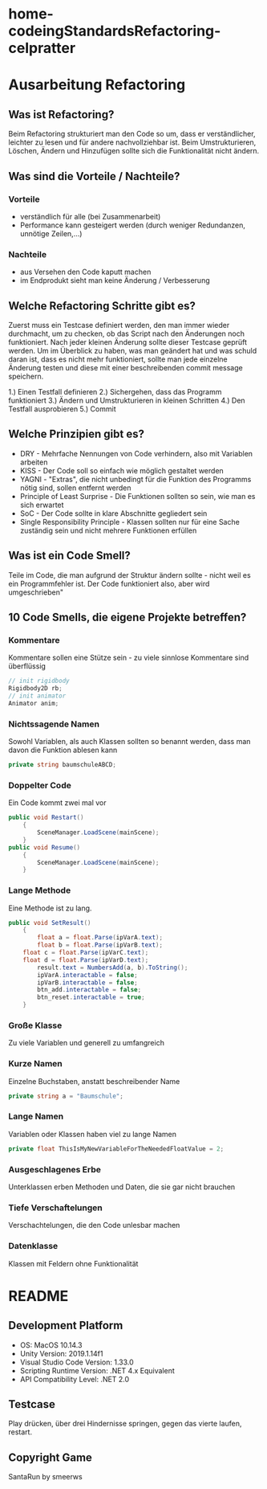 # home-codeingStandardsRefactoring-celpratter
# Ausarbeitung Refactoring

## Was ist Refactoring?

Beim Refactoring strukturiert man den Code so um, dass er verständlicher,
leichter zu lesen und für andere nachvollziehbar ist. Beim Umstrukturieren, Löschen,
Ändern und Hinzufügen sollte sich die Funktionalität nicht ändern.

## Was sind die Vorteile / Nachteile?

### Vorteile

- verständlich für alle (bei Zusammenarbeit)
- Performance kann gesteigert werden (durch weniger Redundanzen, unnötige Zeilen,...)

### Nachteile

- aus Versehen den Code kaputt machen
- im Endprodukt sieht man keine Änderung / Verbesserung

## Welche Refactoring Schritte gibt es?

Zuerst muss ein Testcase definiert werden, den man immer wieder durchmacht,
um zu checken, ob das Script nach den Änderungen noch funktioniert.
Nach jeder kleinen Änderung sollte dieser Testcase geprüft werden. 
Um im Überblick zu haben, was man geändert hat und was schuld daran ist, dass
es nicht mehr funktioniert, sollte man jede einzelne Änderung testen und diese
mit einer beschreibenden commit message speichern.

1.) Einen Testfall definieren
2.) Sichergehen, dass das Programm funktioniert
3.) Ändern und Umstrukturieren in kleinen Schritten
4.) Den Testfall ausprobieren
5.) Commit

## Welche Prinzipien gibt es?

- DRY - Mehrfache Nennungen von Code verhindern, also mit Variablen arbeiten
- KISS - Der Code soll so einfach wie möglich gestaltet werden
- YAGNI - "Extras", die nicht unbedingt für die Funktion des Programms nötig sind, sollen entfernt werden
- Principle of Least Surprise - Die Funktionen sollten so sein, wie man es sich erwartet
- SoC - Der Code sollte in klare Abschnitte gegliedert sein
- Single Responsibility Principle - Klassen sollten nur für eine Sache zuständig sein und nicht mehrere Funktionen erfüllen

## Was ist ein Code Smell?

Teile im Code, die man aufgrund der Struktur ändern sollte - nicht weil es ein Programmfehler ist. Der Code funktioniert also, aber wird umgeschrieben"

## 10 Code Smells, die eigene Projekte betreffen?

### Kommentare
Kommentare sollen eine Stütze sein - zu viele sinnlose Kommentare sind überflüssig

```c#
// init rigidbody
Rigidbody2D rb;
// init animator
Animator anim;

```

### Nichtssagende Namen
Sowohl Variablen, als auch Klassen sollten so benannt werden, dass man davon die Funktion ablesen kann

```c#
private string baumschuleABCD;
```

### Doppelter Code
Ein Code kommt zwei mal vor

```c#
public void Restart()
    {
        SceneManager.LoadScene(mainScene);
    }
public void Resume()
    {
        SceneManager.LoadScene(mainScene);
    }
```

### Lange Methode
Eine Methode ist zu lang.

```c#
public void SetResult()
    {
        float a = float.Parse(ipVarA.text);
        float b = float.Parse(ipVarB.text);
	float c = float.Parse(ipVarC.text);
	float d = float.Parse(ipVarD.text);
        result.text = NumbersAdd(a, b).ToString();
        ipVarA.interactable = false;
        ipVarB.interactable = false;
        btn_add.interactable = false;
        btn_reset.interactable = true;
    }
```

### Große Klasse
Zu viele Variablen und generell zu umfangreich

### Kurze Namen
Einzelne Buchstaben, anstatt beschreibender Name

```c#
private string a = "Baumschule";
```

### Lange Namen
Variablen oder Klassen haben viel zu lange Namen

```c#
private float ThisIsMyNewVariableForTheNeededFloatValue = 2;
```

### Ausgeschlagenes Erbe
Unterklassen erben Methoden und Daten, die sie gar nicht brauchen

### Tiefe Verschaftelungen
Verschachtelungen, die den Code unlesbar machen

### Datenklasse
Klassen mit Feldern ohne Funktionalität


# README

## Development Platform

- OS: MacOS 10.14.3
- Unity Version: 2019.1.14f1
- Visual Studio Code Version: 1.33.0
- Scripting Runtime Version: .NET 4.x Equivalent
- API Compatibility Level: .NET 2.0

## Testcase
Play drücken, über drei Hindernisse springen, gegen das vierte laufen, restart.

## Copyright Game

SantaRun by smeerws
